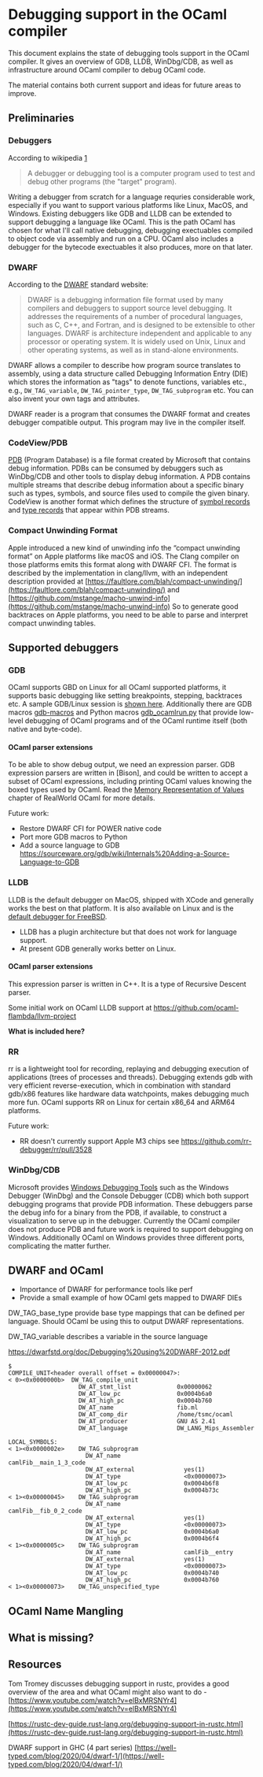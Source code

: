 # Debugging support in the OCaml compiler

<!-- toc -->

This document explains the state of debugging tools support in the OCaml compiler.
It gives an overview of GDB, LLDB, WinDbg/CDB, as well as infrastructure around OCaml
compiler to debug OCaml code.

The material contains both current support and ideas for future areas to improve.

## Preliminaries

### Debuggers

According to wikipedia [1]

> A debugger or debugging tool is a computer program used to test and debug other programs (the "target" program).

Writing a debugger from scratch for a language requries considerable work, especially if you want to support
various platforms like Linux, MacOS, and Windows. Existing debuggers like GDB and LLDB can be extended to support
debugging a language like OCaml. This is the path OCaml has chosen for what I'll call native debugging, debugging
exectuables compiled to object code via assembly and run on a CPU. OCaml also includes a debugger for the bytecode
exectuables it also produces, more on that later.

### DWARF

According to the [DWARF] standard website:

> DWARF is a debugging information file format used by many compilers and debuggers to support source level
> debugging. It addresses the requirements of a number of procedural languages, such as C, C++, and Fortran,
> and is designed to be extensible to other languages. DWARF is architecture independent and applicable to
> any processor or operating system. It is widely used on Unix, Linux and other operating systems, as well
> as in stand-alone environments.

DWARF allows a compiler to describe how program source translates to assembly, using a data structure called
Debugging Information Entry (DIE) which stores the information as "tags" to denote functions, variables etc.,
e.g., `DW_TAG_variable`, `DW_TAG_pointer_type`, `DW_TAG_subprogram` etc.
You can also invent your own tags and attributes.

DWARF reader is a program that consumes the DWARF format and creates debugger compatible output.
This program may live in the compiler itself.

### CodeView/PDB

[PDB] (Program Database) is a file format created by Microsoft that contains debug information.
PDBs can be consumed by debuggers such as WinDbg/CDB and other tools to display debug information.
A PDB contains multiple streams that describe debug information about a specific binary such
as types, symbols, and source files used to compile the given binary. CodeView is another
format which defines the structure of [symbol records] and [type records] that appear within
PDB streams.

### Compact Unwinding Format

Apple introduced a new kind of unwinding info the “compact unwinding format” on Apple platforms like macOS and iOS.
The Clang compiler on those platforms emits this format along with DWARF CFI. The format is described by the implementation
in clang/llvm, with an independent description provided at [https://faultlore.com/blah/compact-unwinding/](https://faultlore.com/blah/compact-unwinding/) and [https://github.com/mstange/macho-unwind-info](https://github.com/mstange/macho-unwind-info) So to generate good backtraces on Apple platforms, you need to be able to parse and interpret compact unwinding tables.

## Supported debuggers
### GDB

OCaml supports GBD on Linux for all OCaml supported platforms, it supports basic debugging like setting breakpoints, stepping,
backtraces etc. A sample GDB/Linux session is [shown here](sample-debugging-session.md).
Additionally there are GDB macros [gdb-macros](https://github.com/ocaml/ocaml/blob/trunk/tools/gdb-macros) and Python macros [gdb_ocamlrun.py](https://github.com/ocaml/ocaml/blob/trunk/tools/gdb_ocamlrun.py) that provide low-level debugging of OCaml programs and of the
 OCaml runtime itself (both native and byte-code).

#### OCaml parser extensions

To be able to show debug output, we need an expression parser. GDB expression parsers are written in [Bison],
and could be written to accept a subset of OCaml expressions, including printing OCaml values knowing the
boxed types used by OCaml. Read the [Memory Representation of Values] chapter of RealWorld OCaml for more details.

Future work:

 * Restore DWARF CFI for POWER native code
 * Port more GDB macros to Python
 * Add a source language to GDB https://sourceware.org/gdb/wiki/Internals%20Adding-a-Source-Language-to-GDB

### LLDB

LLDB is the default debugger on MacOS, shipped with XCode and generally works the best on that platform.
It is also available on Linux and is the [default debugger for FreeBSD].

 * LLDB has a plugin architecture but that does not work for language support.
 * At present GDB generally works better on Linux.

#### OCaml parser extensions
This expression parser is written in C++. It is a type of Recursive Descent parser.

Some initial work on OCaml LLDB support at https://github.com/ocaml-flambda/llvm-project

**What is included here?**

### RR

rr is a lightweight tool for recording, replaying and debugging execution of applications (trees of processes and threads).
Debugging extends gdb with very efficient reverse-execution, which in combination with standard gdb/x86 features like
hardware data watchpoints, makes debugging much more fun. OCaml supports RR on Linux for certain x86_64 and ARM64 platforms.

Future work:
 * RR doesn't currently support Apple M3 chips see https://github.com/rr-debugger/rr/pull/3528

### WinDbg/CDB

Microsoft provides [Windows Debugging Tools] such as the Windows Debugger (WinDbg) and the Console Debugger (CDB)
which both support debugging programs that provide PDB information. These debuggers parse the debug info for a
binary from the PDB, if available, to construct a visualization to serve up in the debugger. Currently the OCaml
compiler does not produce PDB and future work is required to support debugging on Windows. Additionally OCaml on Windows
provides three different ports, complicating the matter further.


## DWARF and OCaml

* Importance of DWARF for performance tools like perf
* Provide a small example of how OCaml gets mapped to DWARF DIEs

DW_TAG_base_type provide base type mappings that can be defined per language.
Should OCaml be using this to output DWARF representations.

DW_TAG_variable describes a variable in the source language

https://dwarfstd.org/doc/Debugging%20using%20DWARF-2012.pdf

```
$ 
COMPILE_UNIT<header overall offset = 0x00000047>:
< 0><0x0000000b>  DW_TAG_compile_unit
                    DW_AT_stmt_list             0x00000062
                    DW_AT_low_pc                0x0004b6a0
                    DW_AT_high_pc               0x0004b760
                    DW_AT_name                  fib.ml
                    DW_AT_comp_dir              /home/tsmc/ocaml
                    DW_AT_producer              GNU AS 2.41
                    DW_AT_language              DW_LANG_Mips_Assembler

LOCAL_SYMBOLS:
< 1><0x0000002e>    DW_TAG_subprogram
                      DW_AT_name                  camlFib__main_1_3_code
                      DW_AT_external              yes(1)
                      DW_AT_type                  <0x00000073>
                      DW_AT_low_pc                0x0004b6f8
                      DW_AT_high_pc               0x0004b73c
< 1><0x00000045>    DW_TAG_subprogram
                      DW_AT_name                  camlFib__fib_0_2_code
                      DW_AT_external              yes(1)
                      DW_AT_type                  <0x00000073>
                      DW_AT_low_pc                0x0004b6a0
                      DW_AT_high_pc               0x0004b6f4
< 1><0x0000005c>    DW_TAG_subprogram
                      DW_AT_name                  camlFib__entry
                      DW_AT_external              yes(1)
                      DW_AT_type                  <0x00000073>
                      DW_AT_low_pc                0x0004b740
                      DW_AT_high_pc               0x0004b760
< 1><0x00000073>    DW_TAG_unspecified_type
```

## OCaml Name Mangling

## What is missing?

## Resources

Tom Tromey discusses debugging support in rustc, provides a good overview of the area and what OCaml
might also want to do - [https://www.youtube.com/watch?v=elBxMRSNYr4](https://www.youtube.com/watch?v=elBxMRSNYr4)

[https://rustc-dev-guide.rust-lang.org/debugging-support-in-rustc.html](https://rustc-dev-guide.rust-lang.org/debugging-support-in-rustc.html)

DWARF support in GHC (4 part series) [https://well-typed.com/blog/2020/04/dwarf-1/](https://well-typed.com/blog/2020/04/dwarf-1/)


[1]: https://en.wikipedia.org/wiki/Debugger
[DWARF]: http://dwarfstd.org
[PDB]: https://llvm.org/docs/PDB/index.html
[symbol records]: https://llvm.org/docs/PDB/CodeViewSymbols.html
[type records]: https://llvm.org/docs/PDB/CodeViewTypes.html
[default debugger for FreeBSD]: https://docs.freebsd.org/en/books/developers-handbook/tools/#debugging
[Memory Representation of Values]: https://dev.realworldocaml.org/runtime-memory-layout.html
[Windows Debugging Tools]: https://learn.microsoft.com/en-us/windows-hardware/drivers/debugger/